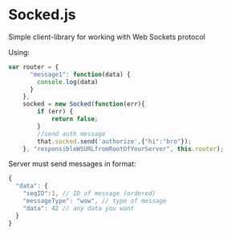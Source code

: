 Socked.js
======

Simple client-library for working with Web Sockets protocol

Using:

```javascript
var router = {
      "message1": function(data) {
        console.log(data)
      }
    },
    socked = new Socked(function(err){
        if (err) {
            return false;
        }
        //send auth message
        that.socked.send('authorize',{"hi":"bro"});
    }, "responsibleWSURLfromRootOfYourServer", this.router);
```


Server must send messages in format:

```javascript
{
  "data": {
    "seqID":1, // ID of message (ordered)
    "messageType": "wow", // type of message
    "data": 42 // any data you want
  }
}
```
